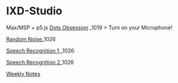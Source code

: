 # IXD-Studio

Max/MSP + p5.js
[Dots Obsession](https://openprocessing.org/sketch/1335773) _1019 > Turn on your Microphone!

[Random Noise](https://openprocessing.org/sketch/1335902)_1026

[Speech Recognition 1 ](https://openprocessing.org/sketch/1355110)_1026

[Speech Recognition 2](https://openprocessing.org/sketch/1352805)_1026


[Weekly Notes](https://github.com/jljuli/IXD-Studio/wiki)
